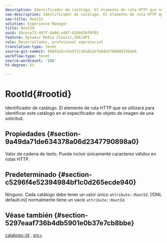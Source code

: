 ```yaml
---
description: Identificador de catálogo. El elemento de ruta HTTP que se utilizará para identificar este catálogo en el especificador de objeto de imagen de una solicitud.
seo-description: Identificador de catálogo. El elemento de ruta HTTP que se utilizará para identificar este catálogo en el especificador de objeto de imagen de una solicitud.
seo-title: RootId
solution: Experience Manager
title: RootId
uuid: 98cece72-487f-4a0d-ad6f-018b656f0f03
feature: Dynamic Media Classic,SDK/API
role: Desarrollador, profesional empresarial
translation-type: tm+mt
source-git-commit: 469d1a5c43a972116a8a2efb0de5708800130a99
workflow-type: tm+mt
source-wordcount: '100'
ht-degree: 5%

---
```



# RootId{#rootid}

Identificador de catálogo. El elemento de ruta HTTP que se utilizará para identificar este catálogo en el especificador de objeto de imagen de una solicitud.

## Propiedades {#section-9a49da71de634378a06d2347790898a0}

Valor de cadena de texto. Puede incluir únicamente caracteres válidos en rutas HTTP.

## Predeterminado {#section-c5296f4e52394984bf1c0d265ecde940}

Ninguno. Cada catálogo debe tener un valor único `attribute::RootId`. [!DNL default.ini] normalmente tiene un vacío  `attribute::RootId`.

## Véase también {#section-5297eaaf736b4db5901e0b37e7cb8bbe}

[catálogo::Id](/help/aem-is-ir-api/is-api/image-catalog/image-serving-api-ref/c-image-catalog-reference/c-image-svg-data-reference/c-image-data-reference/r-id-cat.md) ,  [src=](../../../../../is-api/http-ref/image-serving-api-ref/c-http-protocol-reference/c-command-reference/r-src.md#reference-f6506637778c4c69bf106a7924a91ab1)
